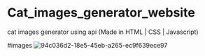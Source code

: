 # Cat_images_generator_website
cat images generator using api (Made in HTML | CSS | Javascript)

#images
![94c036d2-18e5-45eb-a265-ec9f639ece97](https://user-images.githubusercontent.com/102917070/234665983-8daaaced-8799-4a6f-8be6-54509524fc0e.jpg)
